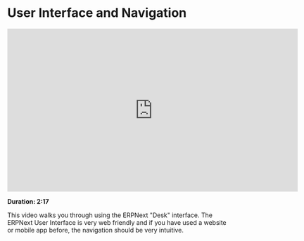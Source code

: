 # User Interface and Navigation

<iframe width="660" height="371" src="https://www.youtube.com/embed/HdblX7kOWWs" frameborder="0" allowfullscreen></iframe>

**Duration: 2:17**

This video walks you through using the ERPNext "Desk" interface. The ERPNext User Interface is very web friendly and if you have used a website or mobile app before, the navigation should be very intuitive.
